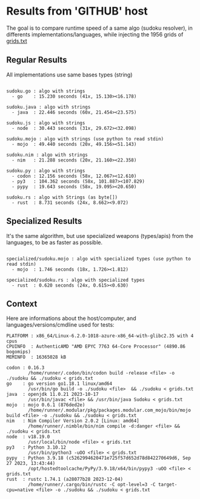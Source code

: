 # Results from 'GITHUB' host

The goal is to compare runtime speed of a same algo (sudoku resolver), in differents implementations/languages, while injecting the 1956 grids of [grids.txt](grids.txt)

## Regular Results

All implementations use same bases types (string)

```

sudoku.go : algo with strings
  - go    : 15.230 seconds (41x, 15.130><16.178)

sudoku.java : algo with strings
  - java  : 22.446 seconds (60x, 21.454><23.575)

sudoku.js : algo with strings
  - node  : 30.443 seconds (31x, 29.672><32.098)

sudoku.mojo : algo with strings (use python to read stdin)
  - mojo  : 49.440 seconds (20x, 49.156><51.143)

sudoku.nim : algo with strings
  - nim   : 21.288 seconds (20x, 21.160><22.358)

sudoku.py : algo with strings
  - codon : 12.156 seconds (58x, 12.067><12.610)
  - py3   : 104.362 seconds (58x, 101.887><107.829)
  - pypy  : 19.643 seconds (58x, 19.095><20.650)

sudoku.rs : algo with Strings (as byte[])
  - rust  : 8.731 seconds (24x, 8.662><9.072)

```

## Specialized Results

It's the same algorithm, but use specialized weapons (types/apis) from the languages, to be as faster as possible.

```

specialized/sudoku.mojo : algo with specialized types (use python to read stdin)
  - mojo  : 1.746 seconds (18x, 1.726><1.812)

specialized/sudoku.rs : algo with specialized types
  - rust  : 0.620 seconds (24x, 0.615><0.630)

```
## Context

Here are informations about the host/computer, and languages/versions/cmdline used for tests:
```
PLATFORM : x86_64/Linux-6.2.0-1018-azure-x86_64-with-glibc2.35 with 4 cpus
CPUINFO  : AuthenticAMD "AMD EPYC 7763 64-Core Processor" (4890.86 bogomips)
MEMINFO  : 16365028 kB

codon : 0.16.3
        /home/runner/.codon/bin/codon build -release <file> -o ./sudoku && ./sudoku < grids.txt
go    : go version go1.18.1 linux/amd64
        /usr/bin/go build -o ./sudoku <file>  && ./sudoku < grids.txt
java  : openjdk 11.0.21 2023-10-17
        /usr/bin/javac <file> && /usr/bin/java Sudoku < grids.txt
mojo  : mojo 0.6.1 (876ded2e)
        /home/runner/.modular/pkg/packages.modular.com_mojo/bin/mojo build <file> -o ./sudoku && ./sudoku < grids.txt
nim   : Nim Compiler Version 2.0.2 [Linux: amd64]
        /home/runner/.nimble/bin/nim compile -d:danger <file> && ./sudoku < grids.txt
node  : v18.19.0
        /usr/local/bin/node <file> < grids.txt
py3   : Python 3.10.12
        /usr/bin/python3 -uOO <file> < grids.txt
pypy  : Python 3.9.18 (c5262994620471e725f57d652d78d842270649d6, Sep 27 2023, 13:43:44)
        /opt/hostedtoolcache/PyPy/3.9.18/x64/bin/pypy3 -uOO <file> < grids.txt
rust  : rustc 1.74.1 (a28077b28 2023-12-04)
        /home/runner/.cargo/bin/rustc -C opt-level=3 -C target-cpu=native <file> -o ./sudoku && ./sudoku < grids.txt

```


